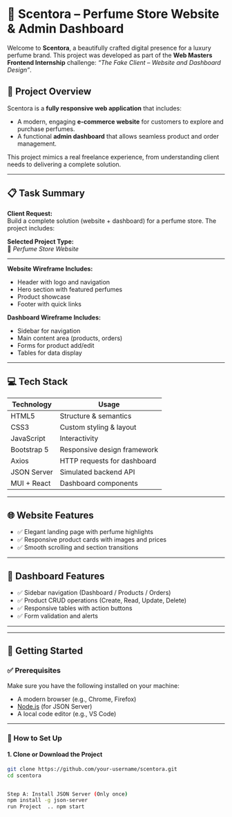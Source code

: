 # 🌸 Scentora – Perfume Store Website & Admin Dashboard

Welcome to **Scentora**, a beautifully crafted digital presence for a luxury perfume brand. This project was developed as part of the **Web Masters Frontend Internship** challenge: *“The Fake Client – Website and Dashboard Design”*.

## 🌟 Project Overview

Scentora is a **fully responsive web application** that includes:

- A modern, engaging **e-commerce website** for customers to explore and purchase perfumes.
- A functional **admin dashboard** that allows seamless product and order management.

This project mimics a real freelance experience, from understanding client needs to delivering a complete solution.

---

## 📋 Task Summary

**Client Request:**  
Build a complete solution (website + dashboard) for a perfume store. The project includes:

**Selected Project Type:**  
🎯 *Perfume Store Website*

---

**Website Wireframe Includes:**
- Header with logo and navigation
- Hero section with featured perfumes
- Product showcase
- Footer with quick links

**Dashboard Wireframe Includes:**
- Sidebar for navigation
- Main content area (products, orders)
- Forms for product add/edit
- Tables for data display

---

## 💻 Tech Stack

| Technology     | Usage                        |
|----------------|------------------------------|
| HTML5          | Structure & semantics        |
| CSS3           | Custom styling & layout      |
| JavaScript     | Interactivity                |
| Bootstrap 5    | Responsive design framework  |
| Axios          | HTTP requests for dashboard  |
| JSON Server    | Simulated backend API        |
| MUI + React    |  Dashboard components |

---

## 🌐 Website Features

- ✅ Elegant landing page with perfume highlights
- ✅ Responsive product cards with images and prices
- ✅ Smooth scrolling and section transitions

---

## 🧠 Dashboard Features

- ✅ Sidebar navigation (Dashboard / Products / Orders)
- ✅ Product CRUD operations (Create, Read, Update, Delete)
- ✅ Responsive tables with action buttons
- ✅ Form validation and alerts

---


---

## 🚀 Getting Started

### ✅ Prerequisites

Make sure you have the following installed on your machine:

- A modern browser (e.g., Chrome, Firefox)
- [Node.js](https://nodejs.org/) (for JSON Server)
- A local code editor (e.g., VS Code)

---

### 🔧 How to Set Up

#### 1. Clone or Download the Project

```bash
git clone https://github.com/your-username/scentora.git
cd scentora


Step A: Install JSON Server (Only once)
npm install -g json-server
run Project  .. npm start

